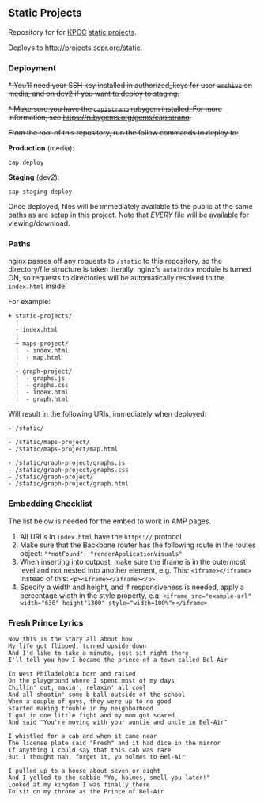 ## Static Projects

Repository for for [KPCC](http://www.scpr.org/) [static projects](http://projects.scpr.org/).

Deploys to <http://projects.scpr.org/static>.

### Deployment

<del>* You'll need your SSH key installed in authorized_keys for user `archive` on media, and on dev2 if you want to deploy to staging.</del>

<del>* Make sure you have the `capistrano` rubygem installed. For more information, see <https://rubygems.org/gems/capistrano>.</del>

<del>From the root of this repository, run the follow commands to deploy to:

**Production** (media):

    cap deploy

**Staging** (dev2):

    cap staging deploy

Once deployed, files will be immediately available to the public at the same paths as are setup in this project. Note that *EVERY* file will be available for viewing/download.</del>

### Paths

nginx passes off any requests to `/static` to this repository, so
the directory/file structure is taken literally. nginx's `autoindex`
module is turned ON, so requests to directories will be automatically
resolved to the `index.html` inside.

For example:

    + static-projects/
      |
      - index.html
      |
      + maps-project/
      |  - index.html
      |  - map.html
      |
      + graph-project/
      |  - graphs.js
      |  - graphs.css
      |  - index.html
      |  - graph.html

Will result in the following URIs, immediately when deployed:

    - /static/

    - /static/maps-project/
    - /static/maps-project/map.html

    - /static/graph-project/graphs.js
    - /static/graph-project/graphs.css
    - /static/graph-project/
    - /static/graph-project/graph.html
    
### Embedding Checklist
The list below is needed for the embed to work in AMP pages.

1. All URLs in `index.html` have the `https://` protocol
2. Make sure that the Backbone router has the following route in the routes object:
`"*notFound": "renderApplicationVisuals"`
3. When inserting into outpost, make sure the iframe is in the outermost level and not nested into another element, e.g.
This: `<iframe></iframe>`
Instead of this: `<p><iframe></iframe></p>`
4. Specify a width and height, and if responsiveness is needed, apply a percentage width in the style property, e.g.
`<iframe src="example-url" width="636" height"1300" style="width=100%"></iframe>`

### Fresh Prince Lyrics
```
Now this is the story all about how
My life got flipped, turned upside down
And I'd like to take a minute, just sit right there
I'll tell you how I became the prince of a town called Bel-Air

In West Philadelphia born and raised
On the playground where I spent most of my days
Chillin' out, maxin', relaxin' all cool
And all shootin' some b-ball outside of the school
When a couple of guys, they were up to no good
Started making trouble in my neighborhood
I got in one little fight and my mom got scared
And said "You're moving with your auntie and uncle in Bel-Air"

I whistled for a cab and when it came near
The license plate said "Fresh" and it had dice in the mirror
If anything I could say that this cab was rare
But I thought nah, forget it, yo holmes to Bel-Air!

I pulled up to a house about seven or eight
And I yelled to the cabbie "Yo, holmes, smell you later!"
Looked at my kingdom I was finally there
To sit on my throne as the Prince of Bel-Air
```
